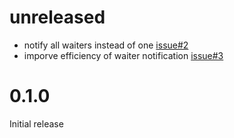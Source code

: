 # unreleased

* notify all waiters instead of one [issue#2](https://github.com/softprops/waitout/issues/2)
* imporve efficiency of waiter notification [issue#3](https://github.com/softprops/waitout/issues/3)

# 0.1.0

Initial release
